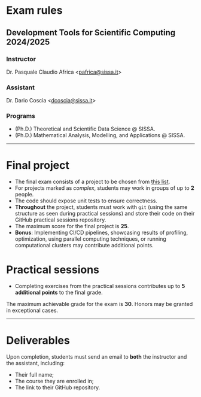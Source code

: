 # Exam rules
## Development Tools for Scientific Computing 2024/2025

### Instructor
Dr. Pasquale Claudio Africa <<pafrica@sissa.it>>

### Assistant
Dr. Dario Coscia <<dcoscia@sissa.it>>

### Programs
- (Ph.D.) Theoretical and Scientific Data Science @ SISSA.
- (Ph.D.) Mathematical Analysis, Modelling, and Applications @ SISSA.

---

# Final project
- The final exam consists of a project to be chosen from [this list](exam_projects.md).
- For projects marked as *complex*, students may work in groups of up to **2** people.
- The code should expose unit tests to ensure correctness.
- **Throughout** the project, students must work with `git` (using the same structure as seen during practical sessions) and store their code on their GitHub practical sessions repository.
- The maximum score for the final project is **25**.
- **Bonus**: Implementing CI/CD pipelines, showcasing results of profiling, optimization, using parallel computing techniques, or running computational clusters may contribute additional points.

# Practical sessions
- Completing exercises from the practical sessions contributes up to **5 additional points** to the final grade.

The maximum achievable grade for the exam is **30**. Honors may be granted in exceptional cases.

---

# Deliverables
Upon completion, students must send an email to **both** the instructor and the assistant, including:
- Their full name;
- The course they are enrolled in;
- The link to their GitHub repository.
